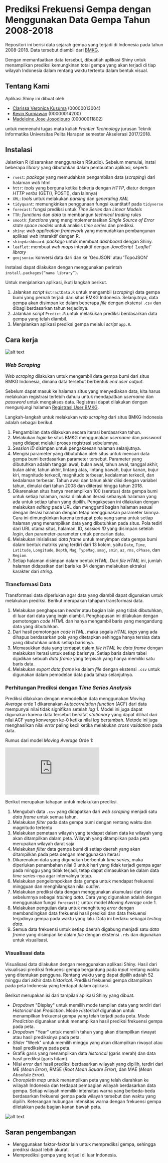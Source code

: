 ﻿# Prediksi Frekuensi Gempa dengan Menggunakan Data Gempa Tahun 2008-2018

Repositori ini berisi data sejarah gempa yang terjadi di Indonesia pada tahun 2008-2018. Data tersebut diambil dari [BMKG](http://repogempa.bmkg.go.id/query.php).

Dengan memanfaatkan data tersebut, dibuatlah aplikasi Shiny untuk menampilkan prediksi kemungkinan total gempa yang akan terjadi di tiap wilayah Indonesia dalam rentang waktu tertentu dalam bentuk visual.

## Tentang Kami

Aplikasi Shiny ini dibuat oleh:
- [Clarissa Veronica Kusuma](https://github.com/clarissaveronica) (00000013004)
- [Kevin Kurniawan](https://github.com/kevinkurniawan97) (00000014200)
- [Madeleine Jose Josodipuro](https://github.com/haysacks) (00000011802)

untuk memenuhi tugas mata kuliah _Frontier Technology_ jurusan Teknik Informatika Universitas Pelita Harapan semester Akselerasi 2017/2018.

## Instalasi
Jalankan R (disarankan menggunakan RStudio). Sebelum memulai, instal beberapa _library_ yang dibutuhkan dalam pembuatan aplikasi, seperti:
  - `rvest`: _package_ yang memudahkan pengambilan data (_scraping_) dari halaman _web_ html
  - `httr`: _tools_ yang berguna ketika bekerja dengan _HTTP_, diatur dengan _HTTP verbs_ (GET(), POST(), dan lainnya)
  - `XML`: _tools_ untuk melakukan _parsing_ dan _generating XML_
  - `tidyquant`: memungkinkan penggunaan fungsi kuantitatif pada `tidyverse`
  - `forecast`: fungsi prediksi untuk _Time Series_ dan _Linear Models_
  - `TTR`: _functions_ dan _data_ to membangun _technical trading rules_
  - `smooth`: _functions_ yang mengimplementasikan _Single Source of Error state space models_ untuk analisis _time series_ dan prediksi.
  - `shiny`: _web application framework_ yang memudahkan pembangunan aplikasi _web_ interaktif dengan R.
  - `shinydashboard`: _package_ untuk membuat _dashboard_ dengan Shiny.
  - `leaflet`: membuat _web maps_ interaktif dengan _JavaScript 'Leaflet' library_
  - `geojsonio`: konversi data dari dan ke 'GeoJSON' atau 'TopoJSON'

Instalasi dapat dilakukan dengan menggunakan perintah `install.packages(“nama library”)`.

Untuk menjalankan aplikasi, ikuti langkah berikut.
1. Jalankan _script_ `ExtractData.R` untuk mengambil (_scraping_) data gempa bumi yang pernah terjadi dari situs BMKG Indonesia. Selanjutnya, data gempa akan disimpan ke dalam beberapa _file_ dengan ekstensi `.csv` dan dibagi berdasarkan tahun terjadinya.
2. Jalankan _script_ `Predict.R` untuk melakukan prediksi berdasarkan data gempa yang telah diambil.
3. Menjalankan aplikasi prediksi gempa melalui _script_ `app.R`.

## Cara kerja
![alt text](https://raw.githubusercontent.com/haysacks/Earthquake-frequency-prediction/master/Images/flowchart.png) 
### _Web Scraping_
_Web scraping_ dilakukan untuk mengambil data gempa bumi dari situs BMKG Indonesia, dimana data tersebut berbentuk _end user output_.

Sebelum dapat masuk ke halaman situs yang menyediakan data, kita harus melakukan registrasi terlebih dahulu untuk mendapatkan _username_ dan _password_ untuk mengakses data. Registrasi dapat dilakukan dengan mengunjungi halaman [Registrasi User BMKG](http://repogempa.bmkg.go.id/signup.php).

Langkah-langkah untuk melakukan _web scraping_ dari situs BMKG Indonesia adalah sebagai berikut.
1. Pengambilan data dilakukan secara iterasi berdasarkan tahun.
2. Melakukan _login_ ke situs BMKG menggunakan _username_ dan _password_ yang didapat melalui proses registrasi sebelumnya.
3. _Session ID_ disimpan untuk pengaksesan halaman selanjutnya.
4. Mengisi parameter yang dibutuhkan oleh situs untuk mencari data gempa bumi berdasarkan parameter tersebut. Parameter yang dibutuhkan adalah tanggal awal, bulan awal, tahun awal, tanggal akhir, bulan akhir, tahun akhir, lintang atas, lintang bawah, bujur kanan, bujur kiri, magnitudo terkecil, magnitudo terbesar, kedalaman terkecil, dan kedalaman terbesar. Tahun awal dan tahun akhir diisi dengan variabel tahun, dimulai dari tahun 2008 dan diiterasi hingga tahun 2018.
5. Dikarenakan situs hanya menampilkan 100 (seratus) data gempa bumi untuk setiap halaman, maka dilakukan iterasi sebanyak halaman yang ada untuk setiap tahun yang dipilih. Pengaksesan ini dilakukan dengan melakukan _editing_ pada URL dan mengganti bagian halaman sesuai dengan iterasi halaman dengan tetap menggunakan parameter lainnya. Cara ini dimungkinkan karena terdapat pola yang sama untuk setiap halaman yang menampilkan data yang dibutuhkan pada situs. Pola tediri dari URL utama situs, halaman, ID, _session ID_ yang disimpan setelah _login_, dan parameter-parameter untuk pencarian data.
6. Melakukan inisialisasi _data frame_ untuk menyimpan data gempa bumi dalam bentuk matriks yang terdiri dari 13 kolom, yaitu `Date`, `Time`, `Latitude`, `Longitude`, `Depth`, `Mag`, `TypeMag`, `smaj`, `smin`, `az`, `rms`, `cPhase`, dan `Region`.
7. Setiap halaman disimpan dalam bentuk _HTML_. Dari _file HTML_ ini, jumlah halaman didapatkan dari baris ke 84 dengan melakukan ektraksi karakter dari _string_.

### Transformasi Data
Transformasi data diperlukan agar data yang diambil dapat digunakan untuk melakukan prediksi. Berikut merupakan tahapan transformasi data.
1. Melakukan penghapusan _header_ atau bagian lain yang tidak dibutuhkan, di luar dari data yang ingin diambil. Penghapusan ini dilakukan dengan pemotongan _code HTML_ dan hanya mengambil baris yang mengandung data yang dibutuhkan.
2. Dari hasil pemotongan _code HTML_, maka segala _HTML tags_ yang ada dihapus berdasarkan pola yang ditetapkan sehingga hanya tersisa data yang dibutuhkan untuk setiap barisnya.
3. Memasukkan data yang terdapat dalam _file HTML_ ke _data frame_ dengan melakukan iterasi untuk setiap barisnya. Setiap baris dalam tabel dijadikan sebuah _data frame_ yang terpisah yang hanya memiliki satu baris data.
4. Melakukan _export data frame_ ke dalam _file_ dengan ekstensi `.csv` untuk digunakan dalam pemodelan data pada tahap selanjutnya.

### Perhitungan Prediksi dengan _Time Series Analysis_
Prediksi dilakukan dengan memodelkan data menggunakan _Moving Average_ orde 1 dikarenakan _Autocorrelation function_ (ACF) dari data mempunyai nilai tidak signifikan setelah _lag 1_. Model ini juga dapat digunakan karena data tersebut bersifat _stationary_ yang dapat dilihat dari nilai ACF yang konvergen ke-0 ketika nilai _lag_ bertambah. Metode ini juga menghasilkan nilai _error_ paling kecil ketika melakukan _cross validation_ pada data.

Rumus dari model _Moving Average_ Orde 1:

![equation](https://latex.codecogs.com/gif.latex?x_%7Bt%7D%20%3D%20%5Cmu%20&plus;%20w_%7Bt%7D%20&plus;%20%5CTheta_%7B1%7Dw_%7Bt-1%7D)

Berikut merupakan tahapan untuk melakukan prediksi.
1. Mengubah data `.csv` yang didapatkan dari _web scraping_ menjadi satu _data frame_ untuk semua tahun.
2. Melakukan _filter_ pada data gempa bumi dengan rentang waktu dan magnitudo tertentu
3. Melakukan pemetaan wilayah yang terdapat dalam data ke wilayah yang akan ditampilkan dalam peta. Wilayah yang ditampilkan pada peta merupakan wilayah darat saja.
4. Melakukan _filter_ data gempa bumi di setiap daerah yang akan ditampilkan pada peta dengan menggunakan iterasi
5. Dikarenakan data yang digunakan berbentuk _time series_, maka diperlukan penambahan nilai 0 untuk hari yang tidak terjadi gempa agar pada minggu yang tidak terjadi, tetap dapat dimasukkan ke dalam data _time series_-nya agar intervalnya tetap.
6. Melakukan pengelompokkan data gempa untuk mendapat frekuensi mingguan dan menghilangkan nilai _outlier_.
7. Melakukan prediksi data dengan menggunakan akumulasi dari data sebelumnya sebagai _training data_. Cara yang digunakan adalah dengan menggunakan fungsi `forecast()` untuk model _Moving Average_ orde 1.
8. Melakukan pengujian data untuk menghitung _error_ dengan membandingkan data frekuensi hasil prediksi dan data frekuensi terjadinya gempa pada waktu yang lalu. Data ini berlaku sebagai _testing data_.
9. Semua data frekuensi untuk setiap daerah digabung menjadi satu _data frame_ yang disimpan ke dalam _file_ dengan ekstensi `.rds` dan digunakan untuk visualisasi.

### Visualisasi data
Visualisasi data dilakukan dengan menggunakan aplikasi Shiny. Hasil dari visualisasi prediksi frekuensi gempa bergantung pada _input_ rentang waktu yang ditentukan pengguna. Rentang waktu yang dapat dipilih adalah 52 minggu dari akhir data _historical_. Prediksi frekuensi gempa ditampilkan pada peta Indonesia yang terdapat dalam aplikasi.

Berikut merupakan isi dari tampilan aplikasi Shiny yang dibuat.
- _Dropdown_ "Display" untuk memilih mode tampilan data yang terdiri dari _Historical_ dan _Prediction_. Mode _Historical_ digunakan untuk menampilkan frekuensi gempa yang telah terjadi pada peta. Mode _Prediction_ digunakan untuk menampilkan hasil prediksi frekuensi gempa pada peta.
- _Dropdown_ "Year" untuk memilih tahun yang akan ditampilkan riwayat atau hasil prediksinya pada peta.
- _Slider_ "Week" untuk memilih minggu yang akan ditampilkan riwayat atau hasil prediksinya pada peta.
- Grafik garis yang menampilkan data _historical_ (garis merah) dan data hasil prediksi (garis hitam).
- Nilai _error_ dari hasil prediksi berdasarkan wilayah yang dipilih, terdiri dari ME (_Mean Error_), RMSE (_Root Mean Square Error_), dan MAE (_Mean Absolute Error_).
- _Choropleth map_ untuk menampilkan peta yang telah diarahkan ke wilayah Indonesia dan terdapat pembagian wilayah berdasarkan data gempa. Setiap wilayah memiliki intensitas warna yang berbeda-beda berdasarkan frekuensi gempa pada wilayah tersebut dan waktu yang dipilih. Keterangan hubungan intensitas warna dengan frekuensi gempa diletakkan pada bagian kanan bawah peta.

![alt text](https://raw.githubusercontent.com/haysacks/Earthquake-frequency-prediction/master/Images/screenshot.JPG)

## Saran pengembangan
- Menggunakan faktor-faktor lain untuk memprediksi gempa, sehingga prediksi dapat lebih akurat.
- Memprediksi gempa yang terjadi di luar Indonesia.
